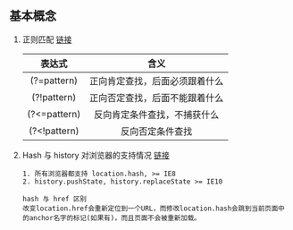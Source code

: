 ## 基本概念

1. 正则匹配 [链接](https://jex.im/regulex/#!flags=&re=%5C%2F%2Bd%24%2F)

   |    表达式    |              含义              |
   | :----------: | :----------------------------: |
   | (?=pattern)  | 正向肯定查找，后面必须跟着什么 |
   | (?!pattern)  | 正向否定查找，后面不能跟着什么 |
   | (?<=pattern) |  反向肯定条件查找，不捕获什么  |
   | (?<!pattern) |        反向否定条件查找        |

2. Hash 与 history 对浏览器的支持情况 [链接](https://caniuse.com/#search=has)

   ```
   1. 所有浏览器都支持 location.hash, >= IE8
   2. history.pushState, history.replaceState >= IE10
   
   hash 与 href 区别
   改变location.href会重新定位到一个URL，而修改location.hash会跳到当前页面中的anchor名字的标记(如果有)，而且页面不会被重新加载。
   ```

   

